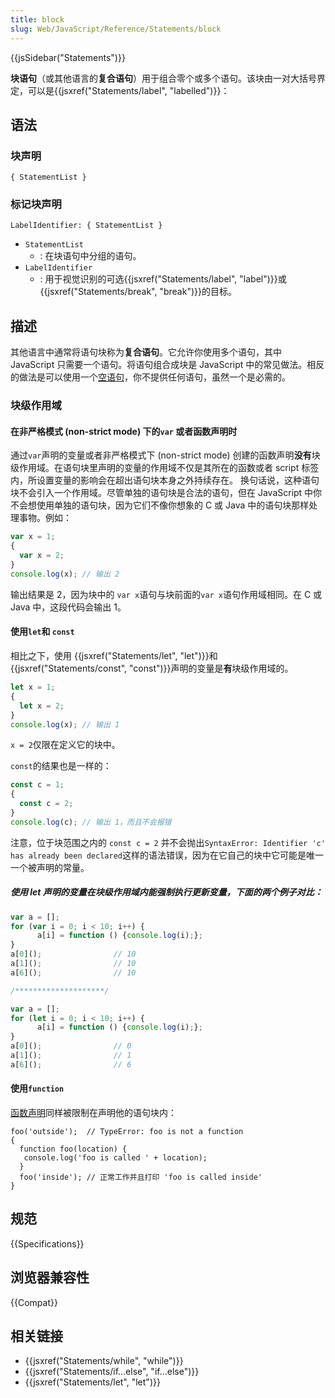 ```yaml
---
title: block
slug: Web/JavaScript/Reference/Statements/block
---
```

{{jsSidebar("Statements")}}

**块语句**（或其他语言的**复合语句**）用于组合零个或多个语句。该块由一对大括号界定，可以是{{jsxref("Statements/label", "labelled")}}：

## 语法

### 块声明

```plain
{ StatementList }
```

### 标记块声明

```plain
LabelIdentifier: { StatementList }
```

- `StatementList`
  - : 在块语句中分组的语句。
- `LabelIdentifier`
  - : 用于视觉识别的可选{{jsxref("Statements/label", "label")}}或{{jsxref("Statements/break", "break")}}的目标。

## 描述

其他语言中通常将语句块称为**复合语句**。它允许你使用多个语句，其中 JavaScript 只需要一个语句。将语句组合成块是 JavaScript 中的常见做法。相反的做法是可以使用一个[空语句](/zh-CN/docs/Web/JavaScript/Reference/Statements/Empty)，你不提供任何语句，虽然一个是必需的。

### 块级作用域

#### 在非严格模式 (non-strict mode) 下的`var` 或者函数声明时

通过`var`声明的变量或者非严格模式下 (non-strict mode) 创建的函数声明**没有**块级作用域。在语句块里声明的变量的作用域不仅是其所在的函数或者 script 标签内，所设置变量的影响会在超出语句块本身之外持续存在。 换句话说，这种语句块不会引入一个作用域。尽管单独的语句块是合法的语句，但在 JavaScript 中你不会想使用单独的语句块，因为它们不像你想象的 C 或 Java 中的语句块那样处理事物。例如：

```js example-bad
var x = 1;
{
  var x = 2;
}
console.log(x); // 输出 2
```

输出结果是 2，因为块中的 `var x`语句与块前面的`var x`语句作用域相同。在 C 或 Java 中，这段代码会输出 1。

#### 使用`let`和 `const`

相比之下，使用 {{jsxref("Statements/let", "let")}}和{{jsxref("Statements/const", "const")}}声明的变量是**有**块级作用域的。

```js
let x = 1;
{
  let x = 2;
}
console.log(x); // 输出 1
```

`x = 2`仅限在定义它的块中。

`const`的结果也是一样的：

```js
const c = 1;
{
  const c = 2;
}
console.log(c); // 输出 1，而且不会报错
```

注意，位于块范围之内的 `const c = 2` 并不会抛出`SyntaxError: Identifier 'c' has already been declared`这样的语法错误，因为在它自己的块中它可能是唯一一个被声明的常量。

##### 使用 let 声明的变量在块级作用域内能强制执行更新变量，下面的两个例子对比：

```js
var a = [];
for (var i = 0; i < 10; i++) {
      a[i] = function () {console.log(i);};
}
a[0]();                // 10
a[1]();                // 10
a[6]();                // 10

/********************/

var a = [];
for (let i = 0; i < 10; i++) {
      a[i] = function () {console.log(i);};
}
a[0]();                // 0
a[1]();                // 1
a[6]();                // 6
```

#### 使用`function`

[函数声明](https://developer.mozilla.org/zh-CN/docs/Web/JavaScript/Reference/Statements/function)同样被限制在声明他的语句块内：

```plain
foo('outside');  // TypeError: foo is not a function
{
  function foo(location) {
   console.log('foo is called ' + location);
  }
  foo('inside'); // 正常工作并且打印 'foo is called inside'
}
```

## 规范

{{Specifications}}

## 浏览器兼容性

{{Compat}}

## 相关链接

- {{jsxref("Statements/while", "while")}}
- {{jsxref("Statements/if...else", "if...else")}}
- {{jsxref("Statements/let", "let")}}

